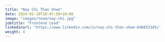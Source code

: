 ```yaml
---
title: "Nay Chi Than Shwe"
date: 2024-01-10T10:47:58+10:00
image: "images/team/nay-chi.jpg"
jobtitle: "Frontend Lead"
linkedinurl: "https://www.linkedin.com/in/nay-chi-than-shwe-64b653165/"
weight: 4
---
```


